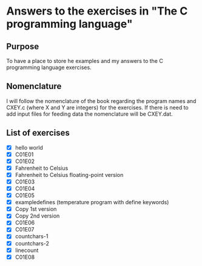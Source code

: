 # Answers to the exercises in "The C programming language" 

## Purpose

To have a place to store he examples and my answers to the C programming 
language exercises.

## Nomenclature

I will follow the nomenclature of the book regarding the program names and 
CXEY.c (where X and Y are integers) for the exercises.
If there is need to add input files for feeding data the nomenclature will be 
CXEY.dat.

## List of exercises

- [X] hello world
- [X] C01E01
- [X] C01E02
- [X] Fahrenheit to Celsius
- [X] Fahrenheit to Celsius floating-point version
- [X] C01E03
- [X] C01E04
- [X] C01E05
- [X] exampledefines (temperature program with define keywords)
- [X] Copy 1st version
- [X] Copy 2nd version
- [X] C01E06
- [X] C01E07
- [X] countchars-1
- [X] countchars-2
- [X] linecount
- [X] C01E08
